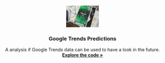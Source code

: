 <p align="center">
  <a href="https://github.com/jo-ai-chim/Google_Trends_Predictions">
    <img src="./Pics/photo-1565492206137-0797f1ca6dc6.jpg" alt="Predicition logo" width="102" height="68">
  </a>
</p>

<h3 align="center">Google Trends Predictions</h3>

<p align="center">
  A analysis if Google Trends data can be used to have a look in the future.
  <br>
  <a href="https://github.com/jo-ai-chim/Project_Google_Trends_Prediction"><strong>Explore the code »</strong></a>
</p>
